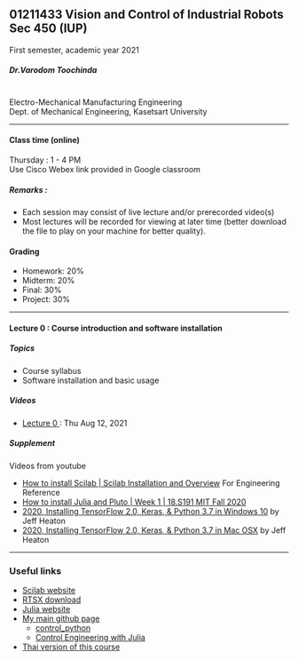 ## 01211433 Vision and Control of Industrial Robots Sec 450 (IUP)

First semester, academic year 2021

##### Dr.Varodom Toochinda
<br>Electro-Mechanical Manufacturing Engineering
<br>Dept. of Mechanical Engineering, Kasetsart University

<hr>

#### Class time (online)

Thursday : 1 - 4 PM 
<br>Use Cisco Webex link provided in Google classroom

##### Remarks :
<ul>
  <li />Each session may consist of live lecture and/or prerecorded video(s)
  <li />Most lectures will be recorded for viewing at later time (better download the file to play on your machine for better quality).
</ul>

#### Grading
<ul>
  <li />Homework: 20%
  <li />Midterm: 20%
  <li />Final: 30%
  <li />Project: 30%
 </ul>

<hr>

#### Lecture 0 : Course introduction and software installation

##### Topics
<ul>
  <li />Course syllabus
  <li />Software installation and basic usage
</ul>

##### Videos
<ul>
  <li /><a href="https://o365ku-my.sharepoint.com/:v:/g/personal/varodom_t_live_ku_th/EfG50Edp7lBEv-YHV0ZCgacBhaVnS-cJTbCDlrPZRJzQXw?e=4T7Xo5">Lecture 0 </a>: Thu Aug 12, 2021
</ul>

##### Supplement

Videos from youtube

<ul>
  <li /><a href="https://www.youtube.com/watch?v=MvETWFJAoD4">How to install Scilab | Scilab Installation and Overview</a> For Engineering Reference
  <li /><a href="https://www.youtube.com/watch?v=OOjKEgbt8AI&t=186s">How to install Julia and Pluto  | Week 1 | 18.S191 MIT Fall 2020</a>
  <li /><a href="https://www.youtube.com/watch?v=RgO8BBNGB8w&t=38s">2020, Installing TensorFlow 2.0, Keras, & Python 3.7 in Windows 10</a> by Jeff Heaton
  <li /><a href="https://www.youtube.com/watch?v=MpUvdLD932c&t=487s">2020, Installing TensorFlow 2.0, Keras, & Python 3.7 in Mac OSX</a> by Jeff Heaton
</ul>

<hr>



### Useful links
<ul>
  <li /><a href="https://www.scilab.org/">Scilab website</a>
  <li /><a href="https://scilabdotninja.wordpress.com/rtsx/download-rtsx/">RTSX download</a>
  <li /><a href="https://julialang.org/">Julia website</a>
  <li /><a href="https://dewdotninja.github.io/">My main github page</a>
  <ul>
    <li /><a href="https://github.com/dewdotninja/control_python">control_python</a>
    <li /><a href="https://dewdotninja.github.io/julia/control/julia_control.html">Control Engineering with Julia</a>
  </ul>
  <li /><a href="https://github.com/dewdotninja/robotics/tree/main/EMME_robo21_sec1_250">Thai version of this course</a>
</ul>
